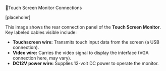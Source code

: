 Touch Screen Monitor Connections

\[placeholer\]

This image shows the rear connection panel of the **Touch Screen Monitor**. Key labeled cables visible include:

* **Touchscreen wire:** Transmits touch input data from the screen (a USB connection).
* **Video wire:** Carries the video signal to display the interface (VGA connection here, may vary).
* **DC12V power wire:** Supplies 12-volt DC power to operate the monitor.